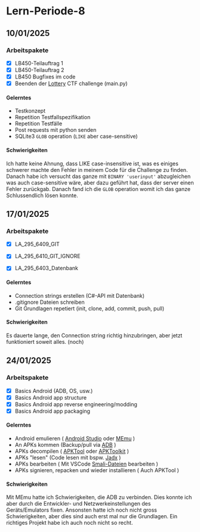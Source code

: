 # Lern-Periode-8

## 10/01/2025
### Arbeitspakete
- [x] LB450-Teilauftrag 1
- [x] LB450-Teilauftrag 2
- [x] LB450 Bugfixes im code
- [x] Beenden der [Lottery](https://library.m0unt41n.ch/challenges/lottery) CTF challenge (main.py)

#### Gelerntes
- Testkonzept
- Repetition Testfallspezifikation
- Repetition Testfälle
- Post requests mit python senden
- SQLite3 `GLOB` operation (`LIKE` aber case-sensitive)

#### Schwierigkeiten
Ich hatte keine Ahnung, dass LIKE case-insensitive ist, was es einiges schwerer machte den Fehler in meinem Code für die Challenge zu finden. Danach habe ich versucht das ganze mit `BINARY 'userinput'` abzugleichen was auch case-sensitive wäre, aber dazu geführt hat, dass der server einen Fehler zurückgab. Danach fand ich die `GLOB` operation womit ich das ganze Schlussendlich lösen konnte.

## 17/01/2025
### Arbeitspakete
- [x] LA_295_6409_GIT
- [x] LA_295_6410_GIT_IGNORE
- [x] LA_295_6403_Datenbank


#### Gelerntes
- Connection strings erstellen (C#-API mit Datenbank)
- .gitignore Dateien schreiben
- Git Grundlagen repetiert (init, clone, add, commit, push, pull)

#### Schwierigkeiten
Es dauerte lange, den Connection string richtig hinzubringen, aber jetzt funktioniert soweit alles. (noch)


## 24/01/2025
### Arbeitspakete
- [x] Basics Android (ADB, OS, usw.)
- [x] Basics Android app structure
- [x] Basics Android app reverse engineering/modding
- [x] Basics Android app packaging

#### Gelerntes
- Android emulieren ( [Android Studio](https://developer.android.com/studio) oder [MEmu](https://www.memuplay.com) )
- An APKs kommen (Backup/pull via [ADB](https://developer.android.com/tools/adb) )
- APKs decompilen ( [APKTool](https://apktool.org/) oder [APKToolkit](https://xdaforums.com/t/tool-apk-toolkit-v1-5-windows.4572881/) )
- APKs "lesen" (Code lesen mit bspw. [Jadx](https://github.com/skylot/jadx) )
- APKs bearbeiten ( Mit VSCode [Smali-Dateien](https://fileinfo.com/extension/smali) bearbeiten )
- APKs signieren, repacken und wieder installieren ( Auch APKTool )

#### Schwierigkeiten
Mit MEmu hatte ich Schwierigkeiten, die ADB zu verbinden. Dies konnte ich aber durch die Entwickler- und Netzwerkeinstellungen des Geräts/Emulators fixen. Ansonsten hatte ich noch nicht gross Schwierigkeiten, aber dies sind auch erst mal nur die Grundlagen. Ein richtiges Projekt habe ich auch noch nicht so recht.
